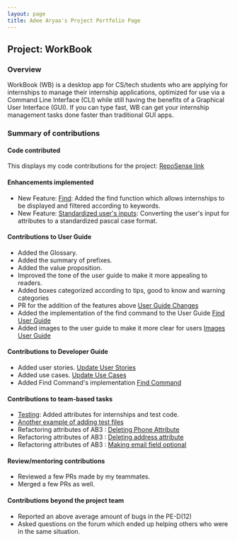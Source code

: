 ```yaml
---
layout: page
title: Adee Aryaa's Project Portfolio Page
---
```


## Project: WorkBook

### Overview

WorkBook (WB) is a desktop app for CS/tech students who are applying for internships to manage their internship applications, optimized for use via a Command Line Interface (CLI) while still having the benefits of a Graphical User Interface (GUI). If you can type fast, WB can get your internship management tasks done faster than traditional GUI apps.

### Summary of contributions

#### Code contributed

This displays my code contributions for the project: [RepoSense link](https://nus-cs2103-ay2223s1.github.io/tp-dashboard/?search=adeearyaa&breakdown=true)

#### Enhancements implemented
- New Feature: [Find](https://github.com/AY2223S1-CS2103T-T10-3/tp/pull/87): Added the find function which allows internships to be displayed and filtered according to keywords.
- New Feature: [Standardized user's inputs](https://github.com/AY2223S1-CS2103T-T10-3/tp/pull/81): Converting the user's input for attributes to a standardized pascal case format.


#### Contributions to User Guide
- Added the Glossary.
- Added the summary of prefixes.
- Added the value proposition.
- Improved the tone of the user guide to make it more appealing to readers.
- Added boxes categorized according to tips, good to know and warning categories
- PR for the addition of the features above [User Guide Changes](https://github.com/AY2223S1-CS2103T-T10-3/tp/pull/150)
- Added the implementation of the find command to the User Guide [Find User Guide](https://github.com/AY2223S1-CS2103T-T10-3/tp/pull/97)
- Added images to the user guide to make it more clear for users [Images User Guide](https://github.com/AY2223S1-CS2103T-T10-3/tp/pull/164)

#### Contributions to Developer Guide
- Added user stories. [Update User Stories](https://github.com/AY2223S1-CS2103T-T10-3/tp/pull/31)
- Added use cases. [Update Use Cases](https://github.com/AY2223S1-CS2103T-T10-3/tp/pull/75)
- Added Find Command's implementation [Find Command](https://github.com/AY2223S1-CS2103T-T10-3/tp/pull/179)

#### Contributions to team-based tasks
- [Testing](https://github.com/AY2223S1-CS2103T-T10-3/tp/pull/81): Added attributes for internships and test code.
- [Another example of adding test files](https://github.com/AY2223S1-CS2103T-T10-3/tp/pull/87/commits/f02d66f84d1029f6460cebe3fd6778676b394df2)
- Refactoring attributes of AB3 : [Deleting Phone Attribute](https://github.com/AY2223S1-CS2103T-T10-3/tp/pull/64)
- Refactoring attributes of AB3 : [Deleting address attribute](https://github.com/AY2223S1-CS2103T-T10-3/tp/pull/55)
- Refactoring attributes of AB3 : [Making email field optional](https://github.com/AY2223S1-CS2103T-T10-3/tp/pull/66)

#### Review/mentoring contributions
- Reviewed a few PRs made by my teammates.
- Merged a few PRs as well.
#### Contributions beyond the project team
- Reported an above average amount of bugs in the PE-D(12) 
- Asked questions on the forum which ended up helping others who were in the same situation.
